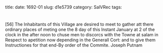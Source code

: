 title: 
date: 1692-01
slug: d1e5739
category: SalVRec
tags: 


<div markdown class="doc" id="d1e5739">


# 

[56] The Inhabitants of this Village are desired to meet to gather att there ordinary places of meting one the 8 day of this Instant January at 2 of the clock in the after noon to chuse men to discorcs with the Towne at salam in Respect to apetition now depending in the Generall Cort: and to give them Instructiones for that end-By order of the Commite. Joseph Putnam
</div>